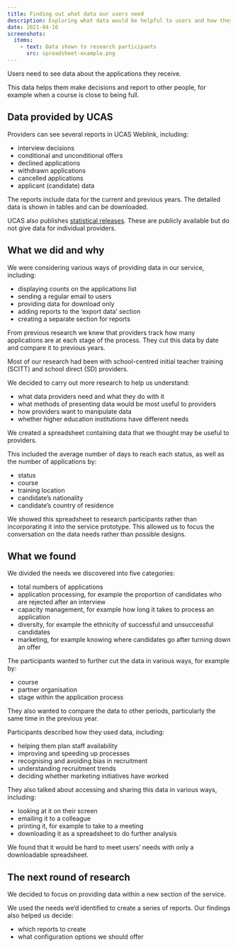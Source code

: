 ```yaml
---
title: Finding out what data our users need
description: Exploring what data would be helpful to users and how they would use it
date: 2021-04-16
screenshots:
  items:
    - text: Data shown to research participants
      src: spreadsheet-example.png
---
```


Users need to see data about the applications they receive.

This data helps them make decisions and report to other people, for example when a course is close to being full.

## Data provided by UCAS

Providers can see several reports in UCAS Weblink, including:

- interview decisions
- conditional and unconditional offers
- declined applications
- withdrawn applications
- cancelled applications
- applicant (candidate) data

The reports include data for the current and previous years. The detailed data is shown in tables and can be downloaded.

UCAS also publishes [statistical releases](https://www.ucas.com/data-and-analysis/ucas-teacher-training-statistical-releases). These are publicly available but do not give data for individual providers.

## What we did and why

We were considering various ways of providing data in our service, including:

- displaying counts on the applications list
- sending a regular email to users
- providing data for download only
- adding reports to the ‘export data’ section
- creating a separate section for reports

From previous research we knew that providers track how many applications are at each stage of the process. They cut this data by date and compare it to previous years.

Most of our research had been with school-centred initial teacher training (SCITT) and school direct (SD) providers.

We decided to carry out more research to help us understand:

- what data providers need and what they do with it
- what methods of presenting data would be most useful to providers
- how providers want to manipulate data
- whether higher education institutions have different needs

We created a spreadsheet containing data that we thought may be useful to providers.

This included the average number of days to reach each status, as well as the number of applications by:

- status
- course
- training location
- candidate’s nationality
- candidate’s country of residence

We showed this spreadsheet to research participants rather than incorporating it into the service prototype. This allowed us to focus the conversation on the data needs rather than possible designs.

## What we found

We divided the needs we discovered into five categories:

- total numbers of applications
- application processing, for example the proportion of candidates who are rejected after an interview
- capacity management, for example how long it takes to process an application
- diversity, for example the ethnicity of successful and unsuccessful candidates
- marketing, for example knowing where candidates go after turning down an offer

The participants wanted to further cut the data in various ways, for example by:

- course
- partner organisation
- stage within the application process

They also wanted to compare the data to other periods, particularly the same time in the previous year.

Participants described how they used data, including:

- helping them plan staff availability
- improving and speeding up processes
- recognising and avoiding bias in recruitment
- understanding recruitment trends
- deciding whether marketing initiatives have worked

They also talked about accessing and sharing this data in various ways, including:

- looking at it on their screen
- emailing it to a colleague
- printing it, for example to take to a meeting
- downloading it as a spreadsheet to do further analysis

We found that it would be hard to meet users’ needs with only a downloadable spreadsheet.

## The next round of research

We decided to focus on providing data within a new section of the service.

We used the needs we’d identified to create a series of reports. Our findings also helped us decide:

- which reports to create
- what configuration options we should offer
